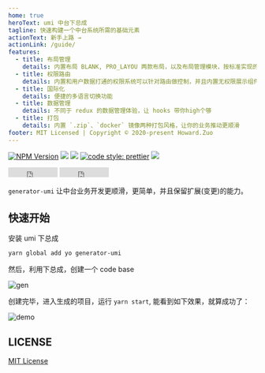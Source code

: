 ```yaml
---
home: true
heroText: umi 中台下总成
tagline: 快速构建一个中台系统所需的基础元素
actionText: 新手上路 →
actionLink: /guide/
features:
  - title: 布局管理
    details: 内置布局 BLANK, PRO_LAYOU 两款布局，以及布局管理模块，按标准实现的新布局可以无缝接入系统
  - title: 权限路由
    details: 内置和用户数据打通的权限系统可以针对路由做控制，并且内置无权限展示组件
  - title: 国际化
    details: 便捷的多语言切换功能
  - title: 数据管理
    details: 不同于 redux 的数据管理体验，让 hooks 带你high个够
  - title: 打包
    details: 内置 `.zip`、`docker` 镜像两种打包风格，让你的业务推动更顺滑
footer: MIT Licensed | Copyright © 2020-present Howard.Zuo
---
```


[![NPM Version][npm-image]][npm-url]
![][david-url]
![][dt-url]
[![code style: prettier][prettier-image]][prettier-url]
![][license-url]

<div id="github">
  <iframe
    src="https://ghbtns.com/github-btn.html?user=DFocusGroup&repo=generator-umi&type=star&count=true"
    frameborder="0"
    width="100"
    height="20"
  >
  </iframe>
  <iframe
    src="https://ghbtns.com/github-btn.html?user=DFocusGroup&repo=generator-umi&type=fork&count=true"
    frameborder="0"
    width="100"
    height="20"
  >
  </iframe>
</div>

`generator-umi` 让中台业务开发更顺滑，更简单，并且保留扩展(变更)的能力。

## 快速开始

安装 umi 下总成

```bash
yarn global add yo generator-umi
```

然后，利用下总成，创建一个 code base

<img :src="$withBase('/generator.gif')" alt="gen">

创建完毕，进入生成的项目，运行 `yarn start`, 能看到如下效果，就算成功了：

<img :src="$withBase('/demo.gif')" alt="demo">

## LICENSE

[MIT License](https://raw.githubusercontent.com/DFocusGroup/generator-umi/master/LICENSE)

[npm-url]: https://npmjs.org/package/generator-umi
[npm-image]: https://badge.fury.io/js/generator-umi.png
[david-url]: https://david-dm.org/DFocusGroup/generator-umi.png
[dt-url]: https://img.shields.io/npm/dt/generator-umi.svg
[license-url]: https://img.shields.io/github/license/DFocusGroup/generator-umi
[prettier-image]: https://img.shields.io/badge/code_style-prettier-ff69b4.svg
[prettier-url]: https://github.com/prettier/prettier
